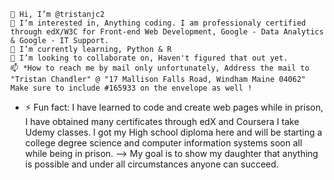 
    👋 Hi, I’m @tristanjc2
    👀 I’m interested in, Anything coding. I am professionaly certified through edX/W3C for Front-end Web Development, Google - Data Analytics & Google - IT Support.
    🌱 I’m currently learning, Python & R
    💞️ I’m looking to collaborate on, Haven't figured that out yet.
    📫 *How to reach me by mail only unfortunately, Address the mail to "Tristan Chandler" @ "17 Mallison Falls Road, Windham Maine 04062" Make sure to include #165933 on the envelope as well !


- ⚡ Fun fact: I have learned to code and create web pages while in prison, I have obtained many certificates through edX and Coursera I take Udemy classes. I got my High school diploma here and will be starting a college degree science and computer information systems soon all while being in prison.
--> My goal is to show my daughter that anything is possible and under all circumstances anyone can succeed.
